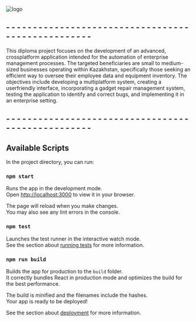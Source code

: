 ![logo](https://github.com/sanzhar89/react-managment-system/assets/77663475/380ea603-cb5c-4b22-9743-fd255a5e5bfc)


## - - - - - - - - - - - - - - - - - - - - - - - - - - - - - - - - - - - - - - - - - - - - - - - - - -

This diploma project focuses on the development of an advanced, crossplatform application intended for the automation of enterprise management
processes. The targeted beneficiaries are small to medium-sized businesses
operating within Kazakhstan, specifically those seeking an efficient way to oversee
their employee data and equipment inventory.
The objectives include developing a multiplatform system, creating a userfriendly interface, incorporating a gadget repair management system, testing the
application to identify and correct bugs, and implementing it in an enterprise setting.

## - - - - - - - - - - - - - - - - - - - - - - - - - - - - - - - - - - - - - - - - - - - - - - - - - -


## Available Scripts

In the project directory, you can run:

### `npm start`

Runs the app in the development mode.\
Open [http://localhost:3000](http://localhost:3000) to view it in your browser.

The page will reload when you make changes.\
You may also see any lint errors in the console.

### `npm test`

Launches the test runner in the interactive watch mode.\
See the section about [running tests](https://facebook.github.io/create-react-app/docs/running-tests) for more information.

### `npm run build`

Builds the app for production to the `build` folder.\
It correctly bundles React in production mode and optimizes the build for the best performance.

The build is minified and the filenames include the hashes.\
Your app is ready to be deployed!

See the section about [deployment](https://facebook.github.io/create-react-app/docs/deployment) for more information.
